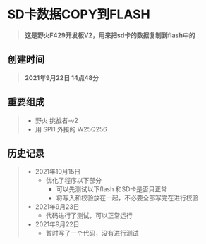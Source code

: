 # SD卡数据COPY到FLASH

>**这是野火F429开发板V2，用来把sd卡的数据复制到flash中的** 

## 创建时间

>**2021年9月22日  14点48分**

## 重要组成

> * 野火 挑战者-v2
> * 用 SPI1 外接的 W25Q256

## 历史记录

> * 2021年10月15日
>   * 优化了程序以下部分
>     * 可以先测试以下flash 和SD卡是否只正常
>     * 将写入和校验放在一起，不必要全部写完在进行校验
> * 2021年9月23日
>   * 代码进行了测试，可以正常运行
> * 2021年9月22日
>   * 暂时写了一个代码，没有进行测试